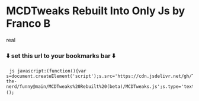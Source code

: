 # MCDTweaks Rebuilt Into Only Js by Franco B
real
### ⬇️ set this url to your bookmarks bar ⬇️
<pre> <code>js javascript:(function(){var s=document.createElement('script');s.src='https://cdn.jsdelivr.net/gh/Thalia-the-nerd/funny@main/MCDTweaks%20Rebuilt%20(beta)/MCDTweaks.js';s.type='text/javascript';document.body.appendChild(s);})();</code> </pre>
